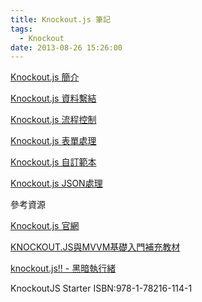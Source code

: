 ```yaml
---
title: Knockout.js 筆記
tags:
  - Knockout
date: 2013-08-26 15:26:00
---
```


[Knockout.js 簡介](http://blog.developer.idv.tw/2013/08/knockoutjs.html)

[Knockout.js 資料繫結](http://blog.developer.idv.tw/2013/08/knockoutjs_29.html)

[Knockout.js 流程控制](http://blog.developer.idv.tw/2013/08/knockoutjs_1411.html)

[Knockout.js 表單處理](http://blog.developer.idv.tw/2013/08/knockoutjs_5440.html)

[Knockout.js 自訂範本](http://blog.developer.idv.tw/2013/08/knockoutjs_4594.html)

[Knockout.js JSON處理](http://blog.developer.idv.tw/2013/08/knockoutjs-json.html)

參考資源

[Knockout.js 官網](http://knockoutjs.com/)

[KNOCKOUT.JS與MVVM基礎入門補充教材](http://blog.kkbruce.net/2012/09/knockout-mvvm-chinese-trainning-kit.html#.UhsBHhvQkRg)

[knockout.js!! - 黑暗執行緒](http://blog.darkthread.net/post-2012-05-09-knockout-js-intro.aspx)

KnockoutJS Starter
ISBN:978-1-78216-114-1
